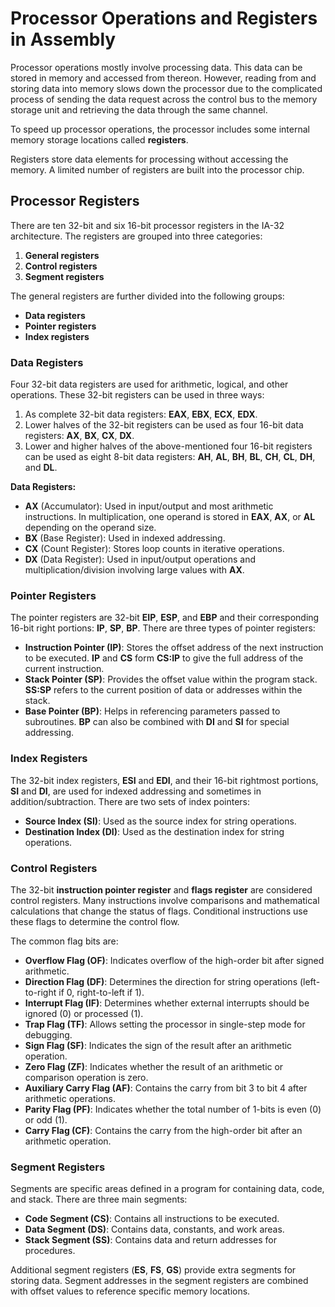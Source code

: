 # Processor Operations and Registers in Assembly

Processor operations mostly involve processing data. This data can be stored in memory and accessed from thereon. However, reading from and storing data into memory slows down the processor due to the complicated process of sending the data request across the control bus to the memory storage unit and retrieving the data through the same channel.

To speed up processor operations, the processor includes some internal memory storage locations called **registers**.

Registers store data elements for processing without accessing the memory. A limited number of registers are built into the processor chip.

## Processor Registers

There are ten 32-bit and six 16-bit processor registers in the IA-32 architecture. The registers are grouped into three categories:

1. **General registers**
2. **Control registers**
3. **Segment registers**

The general registers are further divided into the following groups:

- **Data registers**
- **Pointer registers**
- **Index registers**

### Data Registers

Four 32-bit data registers are used for arithmetic, logical, and other operations. These 32-bit registers can be used in three ways:

1. As complete 32-bit data registers: **EAX**, **EBX**, **ECX**, **EDX**.
2. Lower halves of the 32-bit registers can be used as four 16-bit data registers: **AX**, **BX**, **CX**, **DX**.
3. Lower and higher halves of the above-mentioned four 16-bit registers can be used as eight 8-bit data registers: **AH**, **AL**, **BH**, **BL**, **CH**, **CL**, **DH**, and **DL**.

**Data Registers:**
- **AX** (Accumulator): Used in input/output and most arithmetic instructions. In multiplication, one operand is stored in **EAX**, **AX**, or **AL** depending on the operand size.
- **BX** (Base Register): Used in indexed addressing.
- **CX** (Count Register): Stores loop counts in iterative operations.
- **DX** (Data Register): Used in input/output operations and multiplication/division involving large values with **AX**.

### Pointer Registers

The pointer registers are 32-bit **EIP**, **ESP**, and **EBP** and their corresponding 16-bit right portions: **IP**, **SP**, **BP**. There are three types of pointer registers:

- **Instruction Pointer (IP)**: Stores the offset address of the next instruction to be executed. **IP** and **CS** form **CS:IP** to give the full address of the current instruction.
- **Stack Pointer (SP)**: Provides the offset value within the program stack. **SS:SP** refers to the current position of data or addresses within the stack.
- **Base Pointer (BP)**: Helps in referencing parameters passed to subroutines. **BP** can also be combined with **DI** and **SI** for special addressing.

### Index Registers

The 32-bit index registers, **ESI** and **EDI**, and their 16-bit rightmost portions, **SI** and **DI**, are used for indexed addressing and sometimes in addition/subtraction. There are two sets of index pointers:

- **Source Index (SI)**: Used as the source index for string operations.
- **Destination Index (DI)**: Used as the destination index for string operations.

### Control Registers

The 32-bit **instruction pointer register** and **flags register** are considered control registers. Many instructions involve comparisons and mathematical calculations that change the status of flags. Conditional instructions use these flags to determine the control flow.

The common flag bits are:

- **Overflow Flag (OF)**: Indicates overflow of the high-order bit after signed arithmetic.
- **Direction Flag (DF)**: Determines the direction for string operations (left-to-right if 0, right-to-left if 1).
- **Interrupt Flag (IF)**: Determines whether external interrupts should be ignored (0) or processed (1).
- **Trap Flag (TF)**: Allows setting the processor in single-step mode for debugging.
- **Sign Flag (SF)**: Indicates the sign of the result after an arithmetic operation.
- **Zero Flag (ZF)**: Indicates whether the result of an arithmetic or comparison operation is zero.
- **Auxiliary Carry Flag (AF)**: Contains the carry from bit 3 to bit 4 after arithmetic operations.
- **Parity Flag (PF)**: Indicates whether the total number of 1-bits is even (0) or odd (1).
- **Carry Flag (CF)**: Contains the carry from the high-order bit after an arithmetic operation.

### Segment Registers

Segments are specific areas defined in a program for containing data, code, and stack. There are three main segments:

- **Code Segment (CS)**: Contains all instructions to be executed.
- **Data Segment (DS)**: Contains data, constants, and work areas.
- **Stack Segment (SS)**: Contains data and return addresses for procedures.

Additional segment registers (**ES**, **FS**, **GS**) provide extra segments for storing data. Segment addresses in the segment registers are combined with offset values to reference specific memory locations.